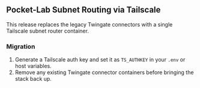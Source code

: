 ## Pocket-Lab Subnet Routing via Tailscale

This release replaces the legacy Twingate connectors with a single Tailscale subnet router container.

### Migration
1. Generate a Tailscale auth key and set it as `TS_AUTHKEY` in your `.env` or host variables.
2. Remove any existing Twingate connector containers before bringing the stack back up.

